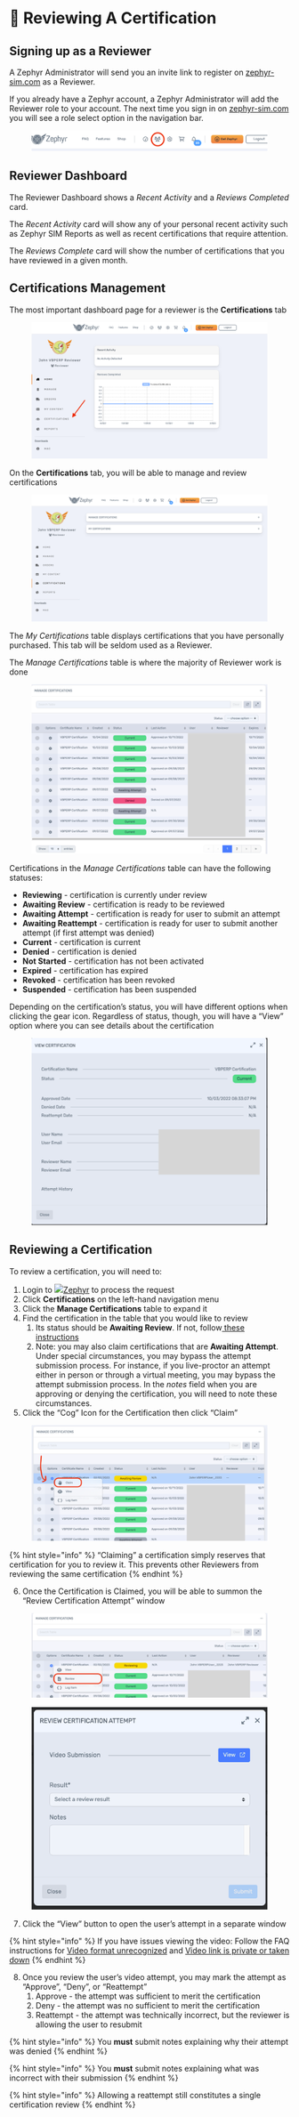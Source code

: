 # 📝 Reviewing A Certification

## Signing up as a Reviewer <a href="#signing-up-as-a-reviewer" id="signing-up-as-a-reviewer"></a>

A Zephyr Administrator will send you an invite link to register on [zephyr-sim.com](http://zephyr-sim.com/) as a Reviewer.

If you already have a Zephyr account, a Zephyr Administrator will add the Reviewer role to your account. The next time you sign in on [zephyr-sim.com](http://zephyr-sim.com/) you will see a role select option in the navigation bar.

<figure><img src="../../../.gitbook/assets/image (13) (1).png" alt=""><figcaption></figcaption></figure>

## Reviewer Dashboard <a href="#reviewer-dashboard" id="reviewer-dashboard"></a>

The Reviewer Dashboard shows a _Recent Activity_ and a _Reviews Completed_ card.

The _Recent Activity_ card will show any of your personal recent activity such as Zephyr SIM Reports as well as recent certifications that require attention.

The _Reviews Complete_ card will show the number of certifications that you have reviewed in a given month.

## Certifications Management <a href="#certifications-management" id="certifications-management"></a>

The most important dashboard page for a reviewer is the **Certifications** tab

<figure><img src="../../../.gitbook/assets/image (1) (1) (1).png" alt=""><figcaption></figcaption></figure>

On the **Certifications** tab, you will be able to manage and review certifications

<figure><img src="../../../.gitbook/assets/image (2) (1) (1).png" alt=""><figcaption></figcaption></figure>

The _My Certifications_ table displays certifications that you have personally purchased. This tab will be seldom used as a Reviewer.

The _Manage Certifications_ table is where the majority of Reviewer work is done

<figure><img src="../../../.gitbook/assets/image (3) (1) (1).png" alt=""><figcaption></figcaption></figure>

Certifications in the _Manage Certifications_ table can have the following statuses:

* **Reviewing** - certification is currently under review
* **Awaiting Review** - certification is ready to be reviewed
* **Awaiting Attempt** - certification is ready for user to submit an attempt
* **Awaiting Reattempt** - certification is ready for user to submit another attempt (if first attempt was denied)
* **Current** - certification is current
* **Denied** - certification is denied
* **Not Started** - certification has not been activated
* **Expired** - certification has expired
* **Revoked** - certification has been revoked
* **Suspended** - certification has been suspended

Depending on the certification’s status, you will have different options when clicking the gear icon. Regardless of status, though, you will have a “View” option where you can see details about the certification

<figure><img src="../../../.gitbook/assets/image (4) (1) (1).png" alt=""><figcaption></figcaption></figure>

## Reviewing a Certification <a href="#reviewing-a-certification" id="reviewing-a-certification"></a>

To review a certification, you will need to:

1. Login to [![](https://zephyr-sim.com/public/favicon-32x32.png)Zephyr](http://zephyr-sim.com/) to process the request
2. Click **Certifications** on the left-hand navigation menu
3. Click the **Manage Certifications** table to expand it
4. Find the certification in the table that you would like to review
   1. Its status should be **Awaiting Review**. If not, follow[ these instructions](https://littlearms.atlassian.net/wiki/spaces/ZW/pages/2506424321?atlOrigin=eyJpIjoiM2E1OWJmY2I4M2MxNGZjODgxNzU2OGExZGM5ZmI2OWMiLCJwIjoiYyJ9#certification-already-being-reviewed)
   2. Note: you may also claim certifications that are **Awaiting Attempt**. Under special circumstances, you may bypass the attempt submission process. For instance, if you live-proctor an attempt either in person or through a virtual meeting, you may bypass the attempt submission process. In the _notes_ field when you are approving or denying the certification, you will need to note these circumstances.
5. Click the “Cog” Icon for the Certification then click “Claim”

<figure><img src="../../../.gitbook/assets/image (5) (1) (1).png" alt=""><figcaption></figcaption></figure>

{% hint style="info" %}
“Claiming” a certification simply reserves that certification for you to review it. This prevents other Reviewers from reviewing the same certification
{% endhint %}

6. Once the Certification is Claimed, you will be able to summon the “Review Certification Attempt” window

<figure><img src="../../../.gitbook/assets/image (6) (1) (1).png" alt=""><figcaption></figcaption></figure>

<figure><img src="../../../.gitbook/assets/image (7) (1) (1).png" alt=""><figcaption></figcaption></figure>

7. Click the “View” button to open the user’s attempt in a separate window

{% hint style="info" %}
If you have issues viewing the video: Follow the FAQ instructions for [Video format unrecognized](https://littlearms.atlassian.net/wiki/spaces/ZW/pages/2506424321?atlOrigin=eyJpIjoiM2E1OWJmY2I4M2MxNGZjODgxNzU2OGExZGM5ZmI2OWMiLCJwIjoiYyJ9#format-unrecognized) and [Video link is private or taken down](https://littlearms.atlassian.net/wiki/spaces/ZW/pages/2506424321?atlOrigin=eyJpIjoiM2E1OWJmY2I4M2MxNGZjODgxNzU2OGExZGM5ZmI2OWMiLCJwIjoiYyJ9#private-link)
{% endhint %}

8. Once you review the user’s video attempt, you may mark the attempt as “Approve”, “Deny”, or “Reattempt”
   1. Approve - the attempt was sufficient to merit the certification
   2. Deny - the attempt was no sufficient to merit the certification
   3. Reattempt - the attempt was technically incorrect, but the reviewer is allowing the user to resubmit

{% hint style="info" %}
You **must** submit notes explaining why their attempt was denied
{% endhint %}

{% hint style="info" %}
You **must** submit notes explaining what was incorrect with their submission
{% endhint %}

{% hint style="info" %}
Allowing a reattempt still constitutes a single certification review
{% endhint %}
